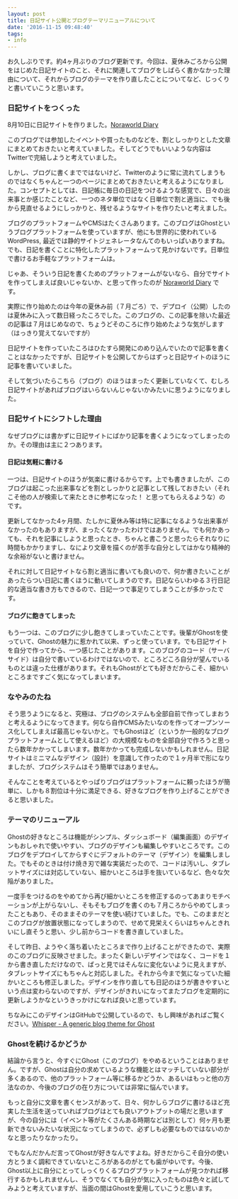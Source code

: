 ```yaml
---
layout: post
title: 日記サイト公開とブログテーマリニューアルについて
date: '2016-11-15 09:48:40'
tags:
- info
---
```


お久しぶりです。約4ヶ月ぶりのブログ更新です。今回は、夏休みごろから公開をはじめた日記サイトのこと、それに関連してブログをしばらく書かなかった理由について、それからブログのテーマを作り直したことについてなど、じっくりと書いていこうと思います。

### 日記サイトをつくった
8月10日に日記サイトを作りました。[Noraworld Diary](https://diary.noraworld.jp)

このブログでは参加したイベントや買ったものなどを、割としっかりとした文章にまとめておきたいと考えていました。そしてどうでもいいような内容はTwitterで完結しようと考えていました。

しかし、ブログに書くまでではないけど、Twitterのように常に流れてしまうものではなくちゃんと一つのページにまとめておきたいと考えるようになりました。コンセプトとしては、日記帳に毎日の日記をつけるような感覚で、日々の出来事とか感じたことなど、一つのネタ単位ではなく日単位で割と適当に、でも後から見直せるようにしっかりと、残せるようなサイトを作りたいと考えました。

ブログのプラットフォームやCMSはたくさんあります。このブログはGhostというブログプラットフォームを使っていますが、他にも世界的に使われているWordPress, 最近では静的サイトジェネレータなんてのもいっぱいありますね。でも、日記を書くことに特化したプラットフォームって見かけないです。日単位で書けるお手軽なプラットフォームは。

じゃあ、そういう日記を書くためのプラットフォームがないなら、自分でサイトを作ってしまえば良いじゃないか、と思って作ったのが [Noraworld Diary](https://diary.noraworld.jp) です。

実際に作り始めたのは今年の夏休み前（７月ごろ）で、デプロイ（公開）したのは夏休みに入って数日経ったころでした。このブログの、この記事を除いた最近の記事は７月はじめなので、ちょうどそのころに作り始めたような気がします（はっきり覚えてないですが）

日記サイトを作っていたころはひたすら開発にのめり込んでいたので記事を書くことはなかったですが、日記サイトを公開してからはずっと日記サイトのほうに記事を書いていました。

そして気づいたらこちら（ブログ）のほうはまったく更新していなくて、むしろ日記サイトがあればブログはいらないんじゃないかみたいに思うようになりました。

### 日記サイトにシフトした理由
なぜブログには書かずに日記サイトにばかり記事を書くようになってしまったのか。その理由は主に２つあります。

#### 日記は気軽に書ける
一つは、日記サイトのほうが気楽に書けるからです。上でも書きましたが、このブログは起こった出来事などを割としっかりと記事として残しておきたい（それこそ他の人が検索して来たときに参考になった！ と思ってもらえるような）のです。

更新してなかった4ヶ月間、たしかに夏休み等は特に記事になるような出来事がなかったのもありますが、まったくなかったわけではありません。でも何かあっても、それを記事にしようと思ったとき、ちゃんと書こうと思ったらそれなりに時間もかかりますし、なにより文章を描くのが苦手な自分としてはかなり精神的な余裕がないと書けません。

それに対して日記サイトなら割と適当に書いても良いので、何か書きたいことがあったらつい日記に書くほうに動いてしまうのです。日記ならいわゆる３行日記的な適当な書き方もできるので、日記一つで事足りてしまうことが多かったです。

#### ブログに飽きてしまった
もう一つは、このブログに少し飽きてしまっていたことです。後輩がGhostを使っていて、Ghostの魅力に惹かれて以来、ずっと使っています。でも日記サイトを自分で作ってから、一つ感じたことがあります。このブログのコード（サーバサイド）は自分で書いているわけではないので、ところどころ自分が望んでいるものとは違った仕様があります。それもGhostがとても好きだからこそ、細かいところまですごく気になってしまいます。

### なやみのたね
そう思うようになると、究極は、ブログのシステムも全部自前で作ってしまおうと考えるようになってきます。何なら自作CMSみたいなのを作ってオープンソース化してしまえば最高じゃないかと。でもGhostほど（というか一般的なブログプラットフォームとして使えるほど）の大規模なものを全部自分で作ろうと思ったら数年かかってしまいます。数年かかっても完成しないかもしれません。日記サイトはミニマムなデザイン（設計）を意識して作ったので１ヶ月半で形になりましたが、ブログシステムはそう簡単ではありません。

そんなことを考えているとやっぱりブログはプラットフォームに頼ったほうが簡単に、しかも８割位は十分に満足できる、好きなブログを作り上げることができると思いました。

### テーマのリニューアル
Ghostの好きなところは機能がシンプル、ダッシュボード（編集画面）のデザインもおしゃれで使いやすい、ブログのデザインも編集しやすいところです。このブログをデプロイしてからすぐにデフォルトのテーマ（デザイン）を編集しました。でもそのときは付け焼き刃で雑な実装だったので、コードは汚いし、タブレットサイズには対応していない、細かいところは手を抜いているなど、色々な欠陥がありました。

一度手をつけるのをやめてから再び細かいところを修正するのってあまりモチベーションが上がらないし、そもそもブログを書くのも７月ころからやめてしまったこともあり、そのままそのテーマを使い続けていました。でも、このままだとこのブログが放置状態になってしまうので、せめて見栄えくらいはちゃんときれいにし直そうと思い、少し前からコードを書き直していました。

そして昨日、ようやく落ち着いたところまで作り上げることができたので、実際のこのブログに反映させました。まったく新しいデザインではなく、コードを１から書き直しただけなので、ぱっと見ではそんなに変化ないように見えますが、タブレットサイズにもちゃんと対応しました。それから今まで気になっていた細かいところも修正しました。デザインを作り直しても日記のほうが書きやすいという点は変わらないのですが、デザインがきれいになってまたブログを定期的に更新しようかなというきっかけになれば良いと思っています。

ちなみにこのデザインはGitHubで公開しているので、もし興味があればご覧ください。[Whisper - A generic blog theme for Ghost](https://github.com/noraworld/whisper)

### Ghostを続けるかどうか
結論から言うと、今すぐにGhost（このブログ）をやめるということはありません。ですが、Ghostは自分の求めているような機能とはマッチしていない部分が多くあるので、他のプラットフォーム等に移るかどうか、あるいはもっと他の方法なのか、今後のブログの在り方については非常に悩んでいます。

もっと自分に文章を書くセンスがあって、日々、何かしらブログに書けるほど充実した生活を送っていればブログはとても良いアウトプットの場だと思いますが、今の自分には（イベント等がたくさんある時期などは別として）何ヶ月も更新できないみたいな状況になってしまうので、必ずしも必要なものではないのかなと思ったりなかったり。

でもなんだかんだ言ってGhostが好きなんですよね。好きだからこそ自分の使い方とうまく調和できていないところがあるのがとても歯がゆいです。今後、Ghost以上に自分にとってしっくりくるブログプラットフォームが見つかれば移行するかもしれませんし、そうでなくても自分が気に入ったものは色々と試してみようと考えていますが、当面の間はGhostを愛用していこうと思います。